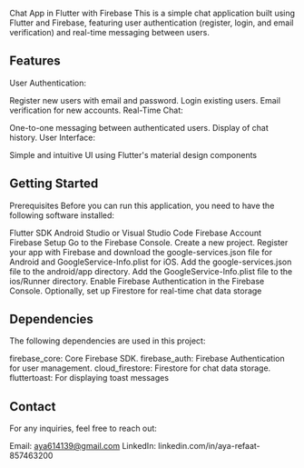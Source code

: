 Chat App in Flutter with Firebase
This is a simple chat application built using Flutter and Firebase, featuring user authentication (register, login, and email verification) and real-time messaging between users.
## Features
User Authentication:

Register new users with email and password.
Login existing users.
Email verification for new accounts.
Real-Time Chat:

One-to-one messaging between authenticated users.
Display of chat history.
User Interface:

Simple and intuitive UI using Flutter's material design components



## Getting Started
Prerequisites
Before you can run this application, you need to have the following software installed:

Flutter SDK
Android Studio or Visual Studio Code
Firebase Account
Firebase Setup
Go to the Firebase Console.
Create a new project.
Register your app with Firebase and download the google-services.json file for Android and GoogleService-Info.plist for iOS.
Add the google-services.json file to the android/app directory.
Add the GoogleService-Info.plist file to the ios/Runner directory.
Enable Firebase Authentication in the Firebase Console.
Optionally, set up Firestore for real-time chat data storage


## Dependencies
The following dependencies are used in this project:

firebase_core: Core Firebase SDK.
firebase_auth: Firebase Authentication for user management.
cloud_firestore: Firestore for chat data storage.
fluttertoast: For displaying toast messages

## Contact
For any inquiries, feel free to reach out:

Email: aya614139@gmail.com
LinkedIn: linkedin.com/in/aya-refaat-857463200


